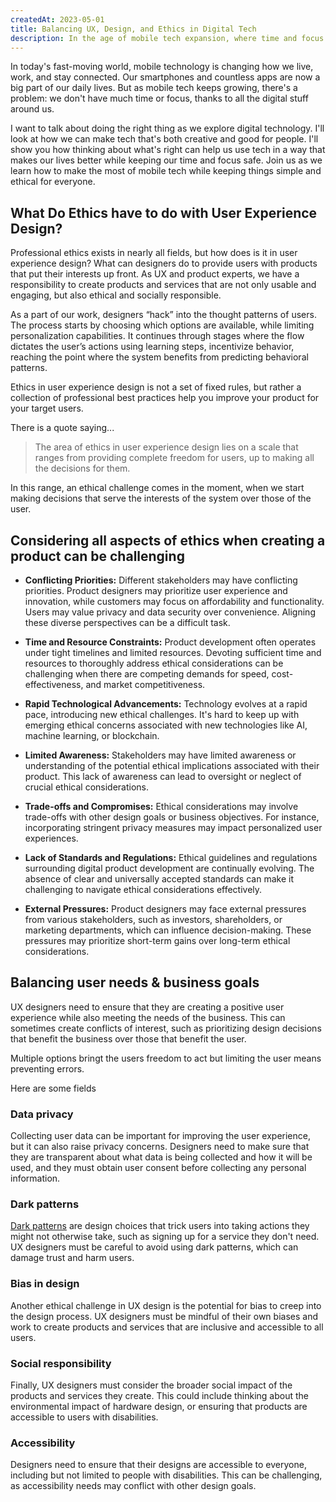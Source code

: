 ```yaml
---
createdAt: 2023-05-01
title: Balancing UX, Design, and Ethics in Digital Tech
description: In the age of mobile tech expansion, where time and focus are limited resources, ethical considerations become paramount. I want to talk about doing the right thing as we explore digital technology.
---
```


In today's fast-moving world, mobile technology is changing how we live, work, and stay connected. Our smartphones and countless apps are now a big part of our daily lives. But as mobile tech keeps growing, there's a problem: we don't have much time or focus, thanks to all the digital stuff around us.

I want to talk about doing the right thing as we explore digital technology. I'll look at how we can make tech that's both creative and good for people. I'll show you how thinking about what's right can help us use tech in a way that makes our lives better while keeping our time and focus safe. Join us as we learn how to make the most of mobile tech while keeping things simple and ethical for everyone.

## What Do Ethics have to do with User Experience Design?

Professional ethics exists in nearly all fields, but how does is it in user experience design? What can designers do to provide users with products that put their interests up front. As UX and product experts, we have a responsibility to create products and services that are not only usable and engaging, but also ethical and socially responsible.

As a part of our work, designers “hack” into the thought patterns of users. The process starts by choosing which options are available, while limiting personalization capabilities. It continues through stages where the flow dictates the user’s actions using learning steps, incentivize behavior, reaching the point where the system benefits from predicting behavioral patterns.

Ethics in user experience design is not a set of fixed rules, but rather a collection of professional best practices help you improve your product for your target users.

There is a quote saying...

> The area of ethics in user experience design lies on a scale that ranges from providing complete freedom for users, up to making all the decisions for them.

In this range, an ethical challenge comes in the moment, when we start making decisions that serve the interests of the system over those of the user.

## Considering all aspects of ethics when creating a product can be challenging

- **Conflicting Priorities:**
  Different stakeholders may have conflicting priorities. Product designers may prioritize user experience and innovation, while customers may focus on affordability and functionality. Users may value privacy and data security over convenience. Aligning these diverse perspectives can be a difficult task.

- **Time and Resource Constraints:**
  Product development often operates under tight timelines and limited resources. Devoting sufficient time and resources to thoroughly address ethical considerations can be challenging when there are competing demands for speed, cost-effectiveness, and market competitiveness.

- **Rapid Technological Advancements:**
  Technology evolves at a rapid pace, introducing new ethical challenges. It's hard to keep up with emerging ethical concerns associated with new technologies like AI, machine learning, or blockchain.

- **Limited Awareness:**
  Stakeholders may have limited awareness or understanding of the potential ethical implications associated with their product. This lack of awareness can lead to oversight or neglect of crucial ethical considerations.

- **Trade-offs and Compromises:**
  Ethical considerations may involve trade-offs with other design goals or business objectives. For instance, incorporating stringent privacy measures may impact personalized user experiences.

- **Lack of Standards and Regulations:**
  Ethical guidelines and regulations surrounding digital product development are continually evolving. The absence of clear and universally accepted standards can make it challenging to navigate ethical considerations effectively.

- **External Pressures:**
  Product designers may face external pressures from various stakeholders, such as investors, shareholders, or marketing departments, which can influence decision-making. These pressures may prioritize short-term gains over long-term ethical considerations.

## Balancing user needs & business goals

UX designers need to ensure that they are creating a positive user experience while also meeting the needs of the business. This can sometimes create conflicts of interest, such as prioritizing design decisions that benefit the business over those that benefit the user.

Multiple options bringt the users freedom to act but limiting the user means preventing errors.

Here are some fields

### Data privacy

Collecting user data can be important for improving the user experience, but it can also raise privacy concerns. Designers need to make sure that they are transparent about what data is being collected and how it will be used, and they must obtain user consent before collecting any personal information.

### Dark patterns

[Dark patterns](https://www.wired.com/story/how-to-spot-avoid-dark-patterns/) are design choices that trick users into taking actions they might not otherwise take, such as signing up for a service they don't need. UX designers must be careful to avoid using dark patterns, which can damage trust and harm users.

### Bias in design

Another ethical challenge in UX design is the potential for bias to creep into the design process. UX designers must be mindful of their own biases and work to create products and services that are inclusive and accessible to all users.

### Social responsibility

Finally, UX designers must consider the broader social impact of the products and services they create. This could include thinking about the environmental impact of hardware design, or ensuring that products are accessible to users with disabilities.

### Accessibility

Designers need to ensure that their designs are accessible to everyone, including but not limited to people with disabilities. This can be challenging, as accessibility needs may conflict with other design goals.
